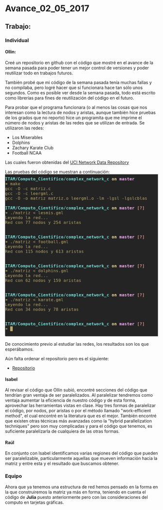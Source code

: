 # Avance_02_05_2017

## Trabajo:

### Individual

#### Ollin:
Creé un repositorio en github con el código que mostré en el avance de la semana pasada para poder tener un mejor control de versiones y poder reutilizar todo en trabajos futuros.

También probé que mi código de la semana pasada tenía muchas fallas y no compilaba, pero logré hacer que sí funcionara hace tan sólo unos segundos. Como es posible ver desde la semana pasada, todo está escrito como librerías para fines de reutilización del código en el futuro.

Para probar que el programa funcionara (o al menos las cosas que nos interesan como la lectura de nodos y aristas, aunque también hice pruebas de los grados que no reporto) hice un programita que me imprime el número de nodos y aristas de las redes que se utilizan de entrada. Se utilizaron las redes:
* Los Miserables
* Dolphins
* Zachary Karate Club
* Football NCAA

Las cuales fueron obtenidas del [UCI Network Data Repository](https://networkdata.ics.uci.edu/index.php)

Las pruebas del código se muestran a continuación:
![redes](https://github.com/ollin18/complex_network_c/blob/master/redes.png)

De conocimiento previo al estudiar las redes, los resultados son los que esperábamos.

Aún falta ordenar el repositorio pero es el siguiente:
* [Repositorio](https://github.com/ollin18/complex_network_c)

#### Isabel  

Al revisar el código que Ollin subió, encontré secciones del código que tendrían gran ventaja de ser paralelizados. Al paralelizar tendremos como ventaja aumentar la eficiencia de nuestro código y de esta forma, aprovechar las herramientas vistas en clase. Hay tres formas de paralelizar el código, por nodos, por aristas o por el método llamado "work-efficient method", el cual encontré en la literatura que es el mejor. También encontré que existen otras técnicas más avanzadas como la "hybrid parallelization techniques" pero son muy complicadas y para el código que tenemos, es suficiente paralelizarla de cualquiera de las otras formas.  

#### Raúl

En conjunto con Isabel identificamos varias regiones del código que pueden ser paralelizable, particularmente aquellas que mueven información hacia la matriz y entre esta y el resultado que buscamos obtener.   


### Equipo
Ahora que ya tenemos una estructura de red hemos pensado en la forma en la que construiremos la matriz ya más en forma, teniendo en cuenta el código de **Julia** puesto anteriormente pero con las consideraciones del computo en tarjetas gráficas.
